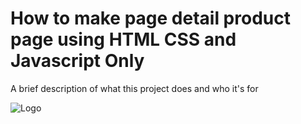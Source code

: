 # How to make page detail product page using HTML CSS and Javascript Only

A brief description of what this project does and who it's for


![Logo](https://i.ytimg.com/vi/okyfcpZfPAU/maxresdefault.jpg)
